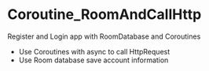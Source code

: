 # Coroutine_RoomAndCallHttp
Register and Login app with RoomDatabase and Coroutines
- Use Coroutines with async to call HttpRequest
- Use Room database save account information
